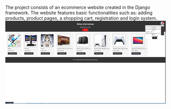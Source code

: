 The project consists of an ecommerce website created in the Django framework. The website features basic functionalities such as: adding products, product pages, a shopping cart, registration and login system.
![Main site of the project](django_shop.png)